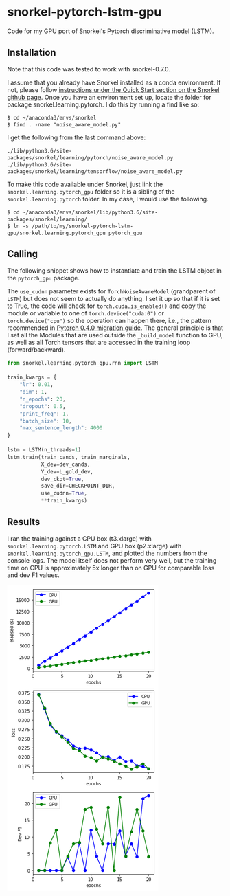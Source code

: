 # snorkel-pytorch-lstm-gpu

Code for my GPU port of Snorkel's Pytorch discriminative model (LSTM).

## Installation

Note that this code was tested to work with snorkel-0.7.0.

I assume that you already have Snorkel installed as a conda environment. If not, please follow [instructions under the Quick Start section on the Snorkel github page](https://github.com/HazyResearch/snorkel#installation--dependencies). Once you have an environment set up, locate the folder for package snorkel.learning.pytorch. I do this by running a find like so:

    $ cd ~/anaconda3/envs/snorkel
    $ find . -name "noise_aware_model.py"

I get the following from the last command above:

    ./lib/python3.6/site-packages/snorkel/learning/pytorch/noise_aware_model.py
    ./lib/python3.6/site-packages/snorkel/learning/tensorflow/noise_aware_model.py

To make this code available under Snorkel, just link the `snorkel.learning.pytorch_gpu` folder so it is a sibling of the `snorkel.learning.pytorch` folder. In my case, I would use the following.

    $ cd ~/anaconda3/envs/snorkel/lib/python3.6/site-packages/snorkel/learning/
    $ ln -s /path/to/my/snorkel-pytorch-lstm-gpu/snorkel.learning.pytorch_gpu pytorch_gpu

## Calling

The following snippet shows how to instantiate and train the LSTM object in the `pytorch_gpu` package.

The `use_cudnn` parameter exists for `TorchNoiseAwareModel` (grandparent of `LSTM`) but does not seem to actually do anything. I set it up so that if it is set to True, the code will check for `torch.cuda.is_enabled()` and copy the module or variable to one of `torch.device("cuda:0")` or `torch.device("cpu")` so the operation can happen there, i.e., the pattern recommended in [Pytorch 0.4.0 migration guide](https://pytorch.org/blog/pytorch-0_4_0-migration-guide/). The general principle is that I set all the Modules that are used outside the `_build_model` function to GPU, as well as all Torch tensors that are accessed in the training loop (forward/backward).

```python
from snorkel.learning.pytorch_gpu.rnn import LSTM

train_kwargs = {
    "lr": 0.01,
    "dim": 1,
    "n_epochs": 20,
    "dropout": 0.5,
    "print_freq": 1,
    "batch_size": 10,
    "max_sentence_length": 4000
}

lstm = LSTM(n_threads=1)
lstm.train(train_cands, train_marginals, 
           X_dev=dev_cands, 
           Y_dev=L_gold_dev,
           dev_ckpt=True,
           save_dir=CHECKPOINT_DIR,
           use_cudnn=True,
           **train_kwargs)
```

## Results

I ran the training against a CPU box (t3.xlarge) with `snorkel.learning.pytorch.LSTM` and GPU box (p2.xlarge) with `snorkel.learning.pytorch_gpu.LSTM`, and plotted the numbers from the console logs. The model itself does not perform very well, but the training time on CPU is approximately 5x longer than on GPU for comparable loss and dev F1 values.

<img src="docs/lstm_train_chart.png"/>


